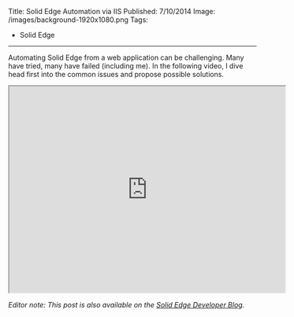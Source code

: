 
Title: Solid Edge Automation via IIS
Published: 7/10/2014
Image: /images/background-1920x1080.png
Tags:
  - Solid Edge
---

Automating Solid Edge from a web application can be challenging. Many have tried, many have failed (including me). In the following video, I dive head first into the common issues and propose possible solutions.

<iframe width="560" height="420" src="http://www.youtube.com/embed/bg5bsYPBfQE?color=white&theme=light"></iframe>

_Editor note: This post is also available on the [Solid Edge Developer Blog](http://community.plm.automation.siemens.com/t5/Solid-Edge-Developer-Blog/Solid-Edge-Automation-via-IIS/ba-p/36896)._